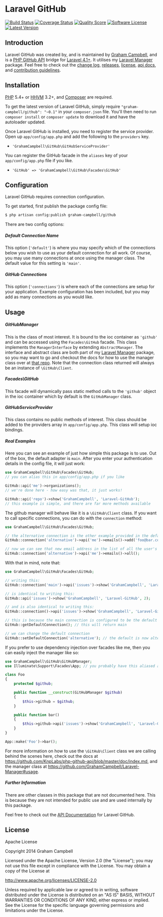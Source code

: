 Laravel GitHub
==============


[![Build Status](https://img.shields.io/travis/GrahamCampbell/Laravel-GitHub/master.svg?style=flat)](https://travis-ci.org/GrahamCampbell/Laravel-GitHub)
[![Coverage Status](https://img.shields.io/scrutinizer/coverage/g/GrahamCampbell/Laravel-GitHub.svg?style=flat)](https://scrutinizer-ci.com/g/GrahamCampbell/Laravel-GitHub/code-structure)
[![Quality Score](https://img.shields.io/scrutinizer/g/GrahamCampbell/Laravel-GitHub.svg?style=flat)](https://scrutinizer-ci.com/g/GrahamCampbell/Laravel-GitHub)
[![Software License](https://img.shields.io/badge/license-Apache%202.0-brightgreen.svg?style=flat)](LICENSE.md)
[![Latest Version](https://img.shields.io/github/release/GrahamCampbell/Laravel-GitHub.svg?style=flat)](https://github.com/GrahamCampbell/Laravel-GitHub/releases)


## Introduction

Laravel GitHub was created by, and is maintained by [Graham Campbell](https://github.com/GrahamCampbell), and is a [PHP GitHub API](https://github.com/KnpLabs/php-github-api) bridge for [Laravel 4.1+](http://laravel.com). It utilises my [Laravel Manager](https://github.com/GrahamCampbell/Laravel-Manager) package. Feel free to check out the [change log](CHANGELOG.md), [releases](https://github.com/GrahamCampbell/Laravel-GitHub/releases), [license](LICENSE.md), [api docs](http://docs.grahamjcampbell.co.uk), and [contribution guidelines](CONTRIBUTING.md).


## Installation

[PHP](https://php.net) 5.4+ or [HHVM](http://hhvm.com) 3.2+, and [Composer](https://getcomposer.org) are required.

To get the latest version of Laravel GitHub, simply require `"graham-campbell/github": "~0.1"` in your `composer.json` file. You'll then need to run `composer install` or `composer update` to download it and have the autoloader updated.

Once Laravel GitHub is installed, you need to register the service provider. Open up `app/config/app.php` and add the following to the `providers` key.

* `'GrahamCampbell\GitHub\GitHubServiceProvider'`

You can register the GitHub facade in the `aliases` key of your `app/config/app.php` file if you like.

* `'GitHub' => 'GrahamCampbell\GitHub\Facades\GitHub'`


## Configuration

Laravel GitHub requires connection configuration.

To get started, first publish the package config file:

```bash
$ php artisan config:publish graham-campbell/github
```

There are two config options:

##### Default Connection Name

This option (`'default'`) is where you may specify which of the connections below you wish to use as your default connection for all work. Of course, you may use many connections at once using the manager class. The default value for this setting is `'main'`.

##### GitHub Connections

This option (`'connections'`) is where each of the connections are setup for your application. Example configuration has been included, but you may add as many connections as you would like.


## Usage

##### GitHubManager

This is the class of most interest. It is bound to the ioc container as `'github'` and can be accessed using the `Facades\GitHub` facade. This class implements the `ManagerInterface` by extending `AbstractManager`. The interface and abstract class are both part of my [Laravel Manager](https://github.com/GrahamCampbell/Laravel-Manager) package, so you may want to go and checkout the docs for how to use the manager class over at [that repo](https://github.com/GrahamCampbell/Laravel-Manager#usage). Note that the connection class returned will always be an instance of `\GitHub\Client`.

##### Facades\GitHub

This facade will dynamically pass static method calls to the `'github'` object in the ioc container which by default is the `GitHubManager` class.

##### GitHubServiceProvider

This class contains no public methods of interest. This class should be added to the providers array in `app/config/app.php`. This class will setup ioc bindings.

##### Real Examples

Here you can see an example of just how simple this package is to use. Out of the box, the default adapter is `main`. After you enter your authentication details in the config file, it will just work:

```php
use GrahamCampbell\GitHub\Facades\GitHub;
// you can alias this in app/config/app.php if you like

GitHub::api('me')->organizations();
// we're done here - how easy was that, it just works!

GitHub::api('repo')->show('GrahamCampbell', 'Laravel-GitHub');
// this example is simple, and there are far more methods available
```

The github manager will behave like it is a `\GitHub\Client` class. If you want to call specific connections, you can do with the `connection` method:

```php
use GrahamCampbell\GitHub\Facades\GitHub;

// the alternative connection is the other example provided in the default config
GitHub::connection('alternative')->api('me')->emails()->add('foo@bar.com');

// now we can see that new email address in the list of all the user's emails
GitHub::connection('alternative')->api('me')->emails()->all();
```

With that in mind, note that:

```php
use GrahamCampbell\GitHub\Facades\GitHub;

// writing this:
GitHub::connection('main')->api('issues')->show('GrahamCampbell', 'Laravel-GitHub', 2);

// is identical to writing this:
GitHub::api('issues')->show('GrahamCampbell', 'Laravel-GitHub', 2);

// and is also identical to writing this:
GitHub::connection()->api('issues')->show('GrahamCampbell', 'Laravel-GitHub', 2);

// this is because the main connection is configured to be the default
GitHub::getDefaultConnection(); // this will return main

// we can change the default connection
GitHub::setDefaultConnection('alternative'); // the default is now alternative
```

If you prefer to use dependency injection over facades like me, then you can easily inject the manager like so:

```php
use GrahamCampbell\GitHub\GitHubManager;
use Illuminate\Support\Facades\App; // you probably have this aliased already

class Foo
{
    protected $github;

    public function __construct(GitHubManager $github)
    {
        $this->github = $github;
    }

    public function bar()
    {
        $this->github->api('issues')->show('GrahamCampbell', 'Laravel-GitHub', 2);
    }
}

App::make('Foo')->bar();
```

For more information on how to use the `\GitHub\Client` class we are calling behind the scenes here, check out the docs at https://github.com/KnpLabs/php-github-api/blob/master/doc/index.md, and the manager class at https://github.com/GrahamCampbell/Laravel-Manager#usage.

##### Further Information

There are other classes in this package that are not documented here. This is because they are not intended for public use and are used internally by this package.

Feel free to check out the [API Documentation](http://docs.grahamjcampbell.co.uk) for Laravel GitHub.


## License

Apache License

Copyright 2014 Graham Campbell

Licensed under the Apache License, Version 2.0 (the "License");
you may not use this file except in compliance with the License.
You may obtain a copy of the License at

 http://www.apache.org/licenses/LICENSE-2.0

Unless required by applicable law or agreed to in writing, software
distributed under the License is distributed on an "AS IS" BASIS,
WITHOUT WARRANTIES OR CONDITIONS OF ANY KIND, either express or implied.
See the License for the specific language governing permissions and
limitations under the License.
